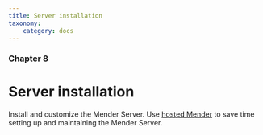 ```yaml
---
title: Server installation
taxonomy:
    category: docs
---
```


### Chapter 8

# Server installation

Install and customize the Mender Server.
Use [hosted Mender](https://hosted.mender.io?target=_blank) to save time setting up and maintaining the Mender Server.
